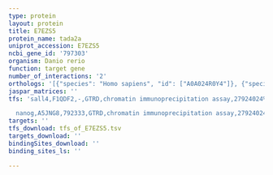 ```yaml
---
type: protein
layout: protein
title: E7EZS5
protein_name: tada2a
uniprot_accession: E7EZS5
ncbi_gene_id: '797303'
organism: Danio rerio
function: target gene
number_of_interactions: '2'
orthologs: '[{"species": "Homo sapiens", "id": ["A0A024R0Y4"]}, {"species": "Mus musculus", "id": ["<a href=\"/protein/q8chv6\">Q8CHV6</a>"]}, {"species": "Rattus norvegicus", "id": ["<a href=\"/protein/q6aye3\">Q6AYE3</a>"]}, {"species": "Drosophila melanogaster", "id": ["<a href=\"/protein/q7ksd8\">Q7KSD8</a>"]}, {"species": "Saccharomyces cerevisiae", "id": ["<a href=\"/protein/q02336\">Q02336</a>"]}]'
jaspar_matrices: ''
tfs: 'sall4,F1QDF2,-,GTRD,chromatin immunoprecipitation assay,27924024%5Buid%5D,No

  nanog,A5JNG8,792333,GTRD,chromatin immunoprecipitation assay,27924024%5Buid%5D,No'
targets: ''
tfs_download: tfs_of_E7EZS5.tsv
targets_download: ''
bindingSites_download: ''
binding_sites_ls: ''

---
```

